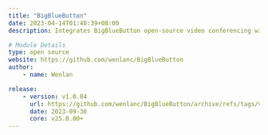 ```yaml
---
title: "BigBlueButton"
date: 2023-04-14T01:40:39+08:00
description: Integrates BigBlueButton open-source video conferencing with Gibbon's Planner. Requires a separate BigBlueButton server which can be self-hosted or purchased.

# Module Details
type: open source
website: https://github.com/wenlanc/BigBlueButton
author:
    - name: Wenlan

release:
    - version: v1.0.04
      url: https://github.com/wenlanc/BigBlueButton/archive/refs/tags/v1.0.04.zip
      date: 2023-09-30
      core: v25.0.00+
---
```

